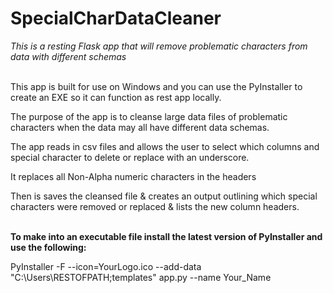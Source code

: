 # SpecialCharDataCleaner
<i>This is a resting Flask app that will remove problematic characters from data with different schemas</i>

<br />
This app is built for use on Windows and you can use the PyInstaller
to create an EXE so it can function as rest app locally. 

The purpose of the app is to cleanse large data files of problematic characters
when the data may all have different data schemas. 

The app reads in csv files and allows the user to select which columns and special
character to delete or replace with an underscore.

It replaces all Non-Alpha numeric characters in the headers

Then is saves the cleansed file & creates an output outlining which special characters 
were removed or replaced & lists the new column headers.

<br />
<b>To make into an executable file install the latest version of PyInstaller and use the following:</b>

PyInstaller  -F --icon=YourLogo.ico  --add-data "C:\Users\RESTOFPATH\;templates" app.py --name Your_Name
